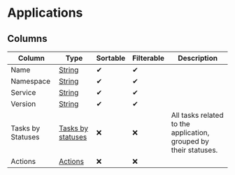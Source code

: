 # Applications

## Columns

| Column | Type | Sortable | Filterable | Description |
| -------- | -------- | -------- | -------- | -------- |
| Name | [String](../6.DataGrids/3.columns.md#simple-columns) | ✔ | ✔ | |
| Namespace | [String](../6.DataGrids/3.columns.md#simple-columns) | ✔ | ✔ | |
| Service | [String](../6.DataGrids/3.columns.md#simple-columns) | ✔ | ✔ | |
| Version | [String](../6.DataGrids/3.columns.md#simple-columns) | ✔ | ✔ | |
| Tasks by Statuses | [Tasks by statuses](../6.DataGrids/3.columns.md#tasks-by-statuses) | ❌ | ❌ | All tasks related to the application, grouped by their statuses. |
| Actions | [Actions](../6.DataGrids/3.columns.md#actions-columns) | ❌ | ❌ | |